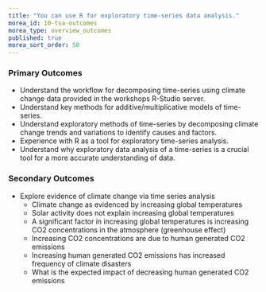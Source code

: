 ```yaml
---
title: "You can use R for exploratory time-series data analysis."
morea_id: 10-tsa-outcomes
morea_type: overview_outcomes
published: true
morea_sort_order: 50
---
```

### Primary Outcomes
* Understand the workflow for decomposing time-series using climate change data provided in the workshops R-Studio server. 
* Understand key methods for additive/multiplicative models of time-series. 
* Understand exploratory methods of time-series by decomposing climate change trends and variations to identify causes and factors. 
* Experience with R as a tool for exploratory time-series analysis. 
* Understand why exploratory data analysis of a time-series is a crucial tool for a more accurate understanding of data.

### Secondary Outcomes
* Explore evidence of climate change via time series analysis
  - Climate change as evidenced by increasing global temperatures
  - Solar activity does not explain increasing global temperatures
  - A significant factor in increasing global temperatures is increasing CO2 concentrations in the atmosphere (greenhouse effect)
  - Increasing CO2 concentrations are due to human generated CO2 emissions
  - Increasing human generated CO2 emissions has increased frequency of climate disasters
  - What is the expected impact of decreasing human generated CO2 emissions 

